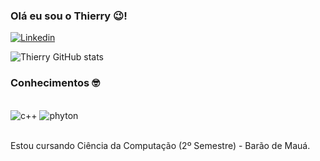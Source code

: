 ### Olá eu sou o Thierry 😉!

[![Linkedin](https://img.shields.io/badge/LinkedIn-0077B5?style=for-the-badge&logo=linkedin&logoColor=white)](https://www.linkedin.com/in/thierry-torino-7168622a7/)

![Thierry GitHub stats](https://github-readme-stats.vercel.app/api?username=ThierryTorino&show_icons=true&theme=dark)

### Conhecimentos 🤓

<div style="display: inline_block"><br/>
  <img aling="center" alt="c++" src="https://img.shields.io/badge/C%2B%2B-00599C?style=for-the-badge&logo=c%2B%2B&logoColor=white" />
  <img aling="center" alt="phyton" src="https://img.shields.io/badge/Python-14354C?style=for-the-badge&logo=python&logoColor=white" />
</div><br/>

Estou cursando Ciência da Computação (2º Semestre) - Barão de Mauá.
